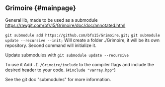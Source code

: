 ## Grimoire {#mainpage}
General lib, made to be used as a submodule
https://rawgit.com/bfs15/Grimoire/doc/doc/annotated.html

`git submodule add https://github.com/bfs15/Grimoire.git;`
`git submodule update --recursive --init;`
Will create a folder ./Grimoire, it will be its own repository.
Second command will initialize it.

Update submodules with
`git submodule update --recursive`

To use it Add `-I./Grimoire/include` to the compiler flags and include the desired header to your code. (`#include "varray.hpp"`)

See the git doc "submodules" for more information.
